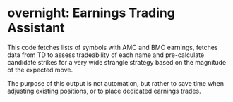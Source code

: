 # overnight: Earnings Trading Assistant

This code fetches lists of symbols with AMC and BMO earnings, fetches data from
TD to assess tradeability of each name and pre-calculate candidate strikes for a
very wide strangle strategy based on the magnitude of the expected move.

The purpose of this output is not automation, but rather to save time when
adjusting existing positions, or to place dedicated earnings trades.
